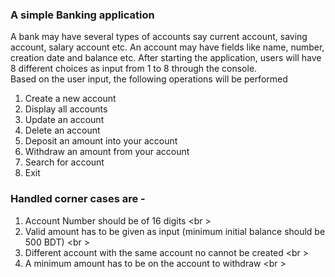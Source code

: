 ### A simple Banking application
A bank may have several types of accounts say current
account, saving account, salary account etc. An account may have fields like name, number, creation
date and balance etc. After starting the application, users will have 8 different choices as input from
1 to 8 through the console. <br />
Based on the user input, the following operations will be performed<br />
1. Create a new account<br />
2. Display all accounts<br />
3. Update an account<br />
4. Delete an account<br />
5. Deposit an amount into your account<br />
6. Withdraw an amount from your account<br />
7. Search for account<br />
8. Exit<br />
### Handled corner cases are - <br />
1. Account Number should be of 16 digits <br \>
2. Valid amount has to be given as input (minimum initial balance should be 500 BDT) <br \>
3. Different account with the same account no cannot be created <br \>
4. A minimum amount has to be on the account to withdraw <br \>
